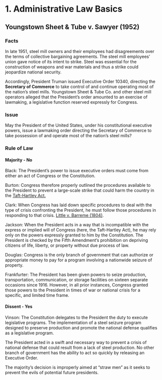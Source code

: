 # 1. Administrative Law Basics

## Youngstown Sheet & Tube v. Sawyer (1952)

### Facts

In late 1951, steel mill owners and their employees had disagreements over the terms of collective bargaining agreements. The steel mill employees’ union gave notice of its intent to strike. Steel was essential for the construction of weapons and war materials and thus a strike could jeopardize national security.

Accordingly, President Truman issued Executive Order 10340, directing the **Secretary of Commerce** to take control of and continue operating most of the nation’s steel mills. Youngstown Sheet & Tube Co. and other steel mill operators alleged that the President’s order amounted to an exercise of lawmaking, a legislative function reserved expressly for Congress.

### Issue

May the President of the United States, under his constitutional executive powers, issue a lawmaking order directing the Secretary of Commerce to take possession of and operate most of the nation’s steel mills?

### Rule of Law

#### Majority - No

Black: The President’s power to issue executive orders must come from either an act of Congress or the Constitution.

Burton: Congress therefore properly outlined the procedures available to the President to prevent a large-scale strike that could harm the country in the [Taft-Hartley Act.](https://en.wikipedia.org/wiki/Taft%E2%80%93Hartley\_Act)

Clark: When Congress has laid down specific procedures to deal with the type of crisis confronting the President, he must follow those procedures in responding to that crisis. [Little v. Barreme (1804)](https://en.wikipedia.org/wiki/Little\_v.\_Barreme).

Jackson: When the President acts in a way that is incompatible with the express or implied will of Congress (here, the Taft-Hartley Act), he may rely only on the powers expressly granted to him by the Constitution. The President is checked by the Fifth Amendment’s prohibition on depriving citizens of life, liberty, or property without due process of law.

Douglas: Congress is the only branch of government that can authorize or appropriate money to pay for a program involving a nationwide seizure of property.

Frankfurter: The President has been given powers to seize production, transportation, communication, or storage facilities on sixteen separate occasions since 1916. However, in all prior instances, Congress granted those powers to the President in times of war or national crisis for a specific, and limited time frame.

#### Dissent - Yes

Vinson: The Constitution delegates to the President the duty to execute legislative programs. The implementation of a steel seizure program designed to preserve production and promote the national defense qualifies as a legislative program.

The President acted in a swift and necessary way to prevent a crisis of national defense that could result from a lack of steel production. No other branch of government has the ability to act so quickly by releasing an Executive Order.

The majority’s decision is improperly aimed at “straw men” as it seeks to prevent the evils of potential future presidents.
